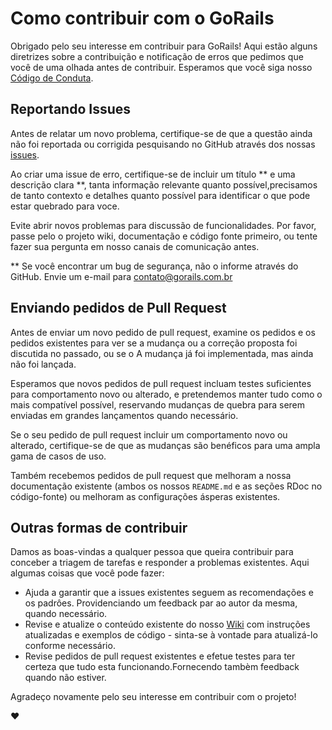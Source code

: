 # Como contribuir com o GoRails

Obrigado pelo seu interesse em contribuir para GoRails! Aqui estão alguns
diretrizes sobre a contribuição e notificação de erros  que pedimos que você
de uma olhada antes de contribuir. Esperamos que você siga nosso [Código de Conduta](CODE_OF_CONDUCT.md).

## Reportando  Issues

Antes de relatar um novo problema, certifique-se de que a questão ainda não foi
reportada ou corrigida pesquisando no GitHub através dos nossas [issues](https://github.com/gorails/gorails/issues).

Ao criar uma issue de erro, certifique-se de incluir um título ** e uma descrição clara **,
tanta informação relevante quanto possível,precisamos de tanto contexto e detalhes quanto possível para identificar o que pode estar quebrado para voce. 

Evite abrir novos problemas para discussão de funcionalidades. Por favor, passe pelo
o projeto wiki, documentação e código fonte primeiro, ou tente fazer sua pergunta
em nosso canais de comunicação antes.

** Se você encontrar um bug de segurança, não o informe através do GitHub. Envie um
e-mail para [contato@gorails.com.br](conrato@gorails.com.br) 

## Enviando pedidos de Pull Request

Antes de enviar um novo pedido de pull request, examine os pedidos e os pedidos  existentes
para ver se a mudança ou a correção proposta foi discutida no passado, ou se o
A mudança já foi implementada, mas ainda não foi lançada.

Esperamos que novos pedidos de pull request incluam testes suficientes para comportamento novo ou alterado,
e pretendemos manter tudo como o mais compatível possível,
reservando mudanças de quebra para serem enviadas em grandes lançamentos quando necessário.

Se o seu pedido de pull request incluir um comportamento novo ou alterado, certifique-se de que as mudanças
são benéficos para uma ampla gama de casos de uso.

Também recebemos pedidos de pull request que melhoram a nossa documentação existente (ambos os nossos
`README.md` e as seções RDoc no código-fonte) ou melhoram as configurações ásperas existentes.

## Outras formas de contribuir

Damos as boas-vindas a qualquer pessoa que queira contribuir para conceber a triagem de tarefas e responder a problemas existentes. Aqui algumas coisas que  você pode fazer:

* Ajuda a garantir que a issues existentes seguem as recomendações e os padrôes. Providenciando um feedback par ao autor
da mesma, quando necessário.
* Revise e atualize o conteúdo existente do nosso [Wiki](https://github.com/gorails/gorails/wiki)
com instruções atualizadas e exemplos de código - sinta-se à vontade para atualizá-lo conforme necessário.
* Revise pedidos de pull request existentes e efetue testes para ter certeza que tudo esta funcionando.Fornecendo tambèm 
feedback quando não estiver.

Agradeço novamente pelo seu interesse em contribuir com o projeto!

:heart:

